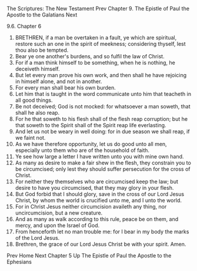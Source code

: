 The Scriptures: The New Testament
Prev
Chapter 9. The Epistle of Paul the Apostle to the Galatians
Next

9.6. Chapter 6
1. BRETHREN, if a man be overtaken in a fault, ye which are spiritual, restore such an one in the spirit of meekness; considering thyself, lest thou also be tempted.
2. Bear ye one another's burdens, and so fulfil the law of Christ.
3. For if a man think himself to be something, when he is nothing, he deceiveth himself.
4. But let every man prove his own work, and then shall he have rejoicing in himself alone, and not in another.
5. For every man shall bear his own burden.
6. Let him that is taught in the word communicate unto him that teacheth in all good things.
7. Be not deceived; God is not mocked: for whatsoever a man soweth, that shall he also reap.
8. For he that soweth to his flesh shall of the flesh reap corruption; but he that soweth to the Spirit shall of the Spirit reap life everlasting.
9. And let us not be weary in well doing: for in due season we shall reap, if we faint not.
10. As we have therefore opportunity, let us do good unto all men, especially unto them who are of the household of faith.
11. Ye see how large a letter I have written unto you with mine own hand.
12. As many as desire to make a fair shew in the flesh, they constrain you to be circumcised; only lest they should suffer persecution for the cross of Christ.
13. For neither they themselves who are circumcised keep the law; but desire to have you circumcised, that they may glory in your flesh.
14. But God forbid that I should glory, save in the cross of our Lord Jesus Christ, by whom the world is crucified unto me, and I unto the world.
15. For in Christ Jesus neither circumcision availeth any thing, nor uncircumcision, but a new creature.
16. And as many as walk according to this rule, peace be on them, and mercy, and upon the Israel of God.
17. From henceforth let no man trouble me: for I bear in my body the marks of the Lord Jesus.
18. Brethren, the grace of our Lord Jesus Christ be with your spirit. Amen.

Prev
Home
Next
Chapter 5
Up
The Epistle of Paul the Apostle to the Ephesians

